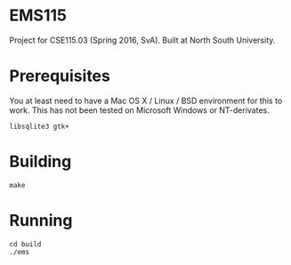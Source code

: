 # EMS115
Project for CSE115.03 (Spring 2016, SvA). Built at North South University.

# Prerequisites

You at least need to have a Mac OS X / Linux / BSD environment for this to work. This has not been tested on Microsoft Windows or NT-derivates.

```
libsqlite3 gtk+
```

# Building

```
make
```

# Running

```
cd build
./ems
```